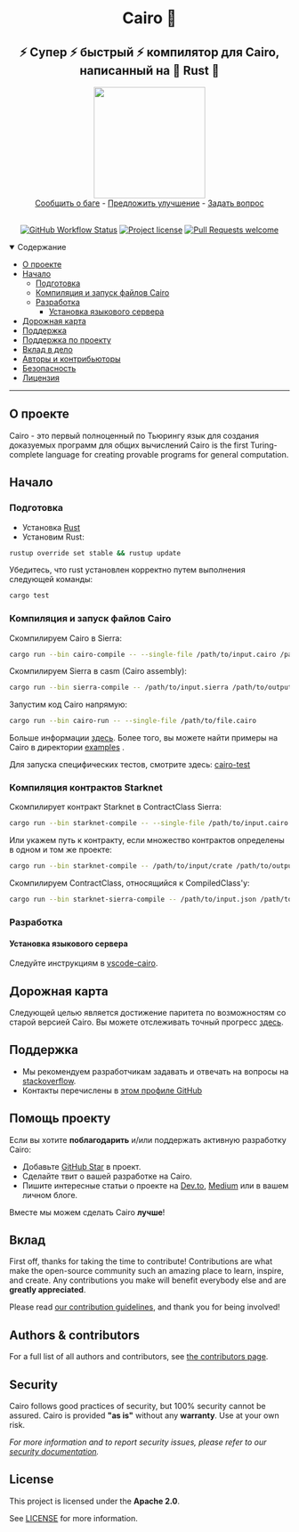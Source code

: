 <div align="center">
  <h1>Cairo 🐺 </h1>
  <h2> ⚡ Супер ⚡ быстрый ⚡ компилятор для Cairo, написанный на 🦀 Rust 🦀 </h2>
  <img src="./resources/img/cairo-logo-square.png" height="200" width="200">
  <br />
  <a href="https://github.com/starkware-libs/cairo/issues/new?assignees=&labels=bug&template=01_BUG_REPORT.md&title=bug%3A+">Сообщить о баге</a>
  -
  <a href="https://github.com/starkware-libs/cairo/issues/new?assignees=&labels=enhancement&template=02_FEATURE_REQUEST.md&title=feat%3A+">Предложить улучшение</a>
  -
  <a href="https://github.com/starkware-libs/cairo/discussions">Задать вопрос</a>
</div>

<div align="center">
<br />

[![GitHub Workflow Status](https://github.com/starkware-libs/cairo/actions/workflows/ci.yml/badge.svg)](https://github.com/starkware-libs/cairo/actions/workflows/ci.yml)
[![Project license](https://img.shields.io/github/license/starkware-libs/cairo.svg?style=flat-square)](LICENSE)
[![Pull Requests welcome](https://img.shields.io/badge/PRs-welcome-ff69b4.svg?style=flat-square)](https://github.com/starkware-libs/cairo/issues?q=is%3Aissue+is%3Aopen+label%3A%22help+wanted%22)

</div>

<details open="open">
<summary>Содержание</summary>

- [О проекте](#about)
- [Начало](#getting-started)
  - [Подготовка](#prerequisites)
  - [Компиляция и запуск файлов Cairo](#compiling-and-running-cairo-files)
  - [Разработка](#development)
    - [Установка языкового сервера](#install-the-language-server)
- [Дорожная карта](#roadmap)
- [Поддержка](#support)
- [Поддержка по проекту](#project-assistance)
- [Вклад в дело](#contributing)
- [Авторы и контрибьюторы](#authors--contributors)
- [Безопасность](#security)
- [Лицензия](#license)

</details>

---

## О проекте
Cairo - это первый полноценный по Тьюрингу язык для создания доказуемых программ для общих вычислений
Cairo is the first Turing-complete language for creating provable programs for general computation.

## Начало

### Подготовка

- Установка [Rust](https://www.rust-lang.org/tools/install)
- Установим Rust:
```bash
rustup override set stable && rustup update
```

Убедитесь, что rust установлен корректно путем выполнения следующей команды:
```bash
cargo test
```

### Компиляция и запуск файлов Cairo

Скомпилируем Cairo в Sierra:
```bash
cargo run --bin cairo-compile -- --single-file /path/to/input.cairo /path/to/output.sierra --replace-ids
```

Скомпилируем Sierra в casm (Cairo assembly):
```bash
cargo run --bin sierra-compile -- /path/to/input.sierra /path/to/output.casm
```

Запустим код Cairo напрямую:
```bash
cargo run --bin cairo-run -- --single-file /path/to/file.cairo
```

Больше информации [здесь](./crates/cairo-lang-runner/README.md). Более того, вы можете найти примеры на Cairo в директории [examples](./examples) .

Для запуска специфических тестов, смотрите здесь: [cairo-test](./crates/cairo-lang-test-runner/README.md)

### Компиляция контрактов Starknet

Скомпилирует контракт Starknet в ContractClass Sierra:
```bash
cargo run --bin starknet-compile -- --single-file /path/to/input.cairo /path/to/output.json
```

Или укажем путь к контракту, если множество контрактов определены в одном и том же проекте:
```bash
cargo run --bin starknet-compile -- /path/to/input/crate /path/to/output.json --contract-path path::to::contract
```

Скомпилируем ContractClass, относящийся к CompiledClass'у:
```bash
cargo run --bin starknet-sierra-compile -- /path/to/input.json /path/to/output.casm
```

### Разработка

#### Установка языкового сервера

Следуйте инструкциям в [vscode-cairo](./vscode-cairo/README.md).

## Дорожная карта

Следующей целью является достижение паритета по возможностям со старой версией Cairo.
Вы можете отслеживать точный прогресс [здесь](./docs/FEATURE_PARITY.md).

## Поддержка
- Мы рекомендуем разработчикам задавать и отвечать на вопросы на [stackoverflow](https://stackoverflow.com/questions/tagged/cairo-lang).
- Контакты перечислены в [этом профиле GitHub](https://github.com/starkware-libs)

## Помощь проекту

Если вы хотите **поблагодарить** и/или поддержать активную разработку Cairo:

- Добавьте [GitHub Star](https://github.com/starkware-libs/cairo) в проект.
- Сделайте твит о вашей разработке на Cairo.
- Пишите интересные статьи о проекте на [Dev.to](https://dev.to/), [Medium](https://medium.com/) или в вашем личном блоге.

Вместе мы можем сделать Cairo **лучше**!

## Вклад

First off, thanks for taking the time to contribute! Contributions are what make the open-source community such an amazing place to learn, inspire, and create. Any contributions you make will benefit everybody else and are **greatly appreciated**.

Please read [our contribution guidelines](docs/CONTRIBUTING.md), and thank you for being involved!

## Authors & contributors

For a full list of all authors and contributors, see [the contributors page](https://github.com/starkware-libs/cairo/contributors).

## Security

Cairo follows good practices of security, but 100% security cannot be assured.
Cairo is provided **"as is"** without any **warranty**. Use at your own risk.

_For more information and to report security issues, please refer to our [security documentation](docs/SECURITY.md)._

## License

This project is licensed under the **Apache 2.0**.

See [LICENSE](LICENSE) for more information.
